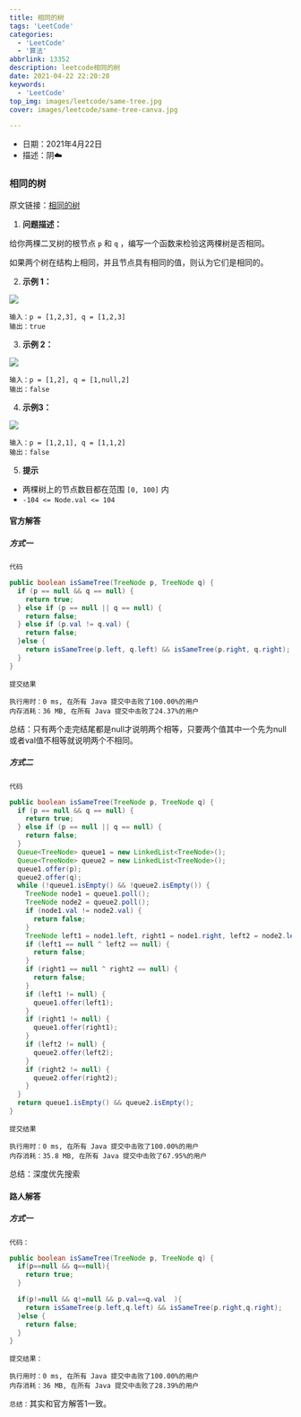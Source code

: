 ```yaml
---
title: 相同的树
tags: 'LeetCode'
categories: 
  - 'LeetCode'
  - '算法'
abbrlink: 13352
description: leetcode相同的树
date: 2021-04-22 22:20:28
keywords: 
  - 'LeetCode'
top_img: images/leetcode/same-tree.jpg
cover: images/leetcode/same-tree-canva.jpg

---
```


- 日期：2021年4月22日
- 描述：阴☁️

### 相同的树

原文链接：[相同的树](https://leetcode-cn.com/problems/same-tree/)

1. **问题描述：**

给你两棵二叉树的根节点 `p` 和 `q` ，编写一个函数来检验这两棵树是否相同。

如果两个树在结构上相同，并且节点具有相同的值，则认为它们是相同的。

2. **示例 1：**

![](/blog/images/leetcode/content/ex1.jpg)

```
输入：p = [1,2,3], q = [1,2,3]
输出：true
```

3. **示例 2：**

![](/blog/images/leetcode/content/ex2.jpg)

```
输入：p = [1,2], q = [1,null,2]
输出：false
```

4. **示例3：**

![](/blog/images/leetcode/content/ex3.jpg)

```
输入：p = [1,2,1], q = [1,1,2]
输出：false
```

5. **提示**

- 两棵树上的节点数目都在范围 `[0, 100]` 内
- `-104 <= Node.val <= 104`

#### 官方解答

##### 方式一

`代码`

```java
public boolean isSameTree(TreeNode p, TreeNode q) {
  if (p == null && q == null) {
    return true;
  } else if (p == null || q == null) {
    return false;
  } else if (p.val != q.val) {
    return false;
  }else {
    return isSameTree(p.left, q.left) && isSameTree(p.right, q.right);
  }
}
```

`提交结果`

```
执行用时：0 ms, 在所有 Java 提交中击败了100.00%的用户
内存消耗：36 MB, 在所有 Java 提交中击败了24.37%的用户
```

总结：只有两个走完结尾都是null才说明两个相等，只要两个值其中一个先为null或者val值不相等就说明两个不相同。

##### 方式二

`代码`

```java
public boolean isSameTree(TreeNode p, TreeNode q) {
  if (p == null && q == null) {
    return true;
  } else if (p == null || q == null) {
    return false;
  }
  Queue<TreeNode> queue1 = new LinkedList<TreeNode>();
  Queue<TreeNode> queue2 = new LinkedList<TreeNode>();
  queue1.offer(p);
  queue2.offer(q);
  while (!queue1.isEmpty() && !queue2.isEmpty()) {
    TreeNode node1 = queue1.poll();
    TreeNode node2 = queue2.poll();
    if (node1.val != node2.val) {
      return false;
    }
    TreeNode left1 = node1.left, right1 = node1.right, left2 = node2.left, right2 = node2.right;
    if (left1 == null ^ left2 == null) {
      return false;
    }
    if (right1 == null ^ right2 == null) {
      return false;
    }
    if (left1 != null) {
      queue1.offer(left1);
    }
    if (right1 != null) {
      queue1.offer(right1);
    }
    if (left2 != null) {
      queue2.offer(left2);
    }
    if (right2 != null) {
      queue2.offer(right2);
    }
  }
  return queue1.isEmpty() && queue2.isEmpty();
}
```

`提交结果`

```
执行用时：0 ms, 在所有 Java 提交中击败了100.00%的用户
内存消耗：35.8 MB, 在所有 Java 提交中击败了67.95%的用户
```

总结：深度优先搜索

#### 路人解答

##### 方式一

`代码：`

```java
public boolean isSameTree(TreeNode p, TreeNode q) {
  if(p==null && q==null){
    return true;
  }

  if(p!=null && q!=null && p.val==q.val  ){
    return isSameTree(p.left,q.left) && isSameTree(p.right,q.right);
  }else {
    return false;
  }
}
```

`提交结果：`

```
执行用时：0 ms, 在所有 Java 提交中击败了100.00%的用户
内存消耗：36 MB, 在所有 Java 提交中击败了28.39%的用户
```

`总结：`其实和官方解答1一致。